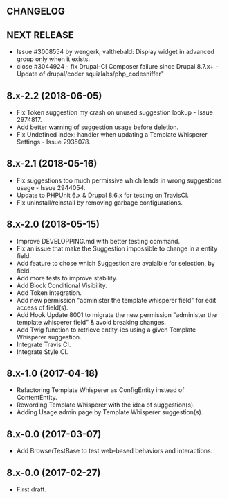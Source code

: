 CHANGELOG
---------

## NEXT RELEASE
 - Issue #3008554 by wengerk, valthebald: Display widget in advanced group only when it exists.
 - close #3044924 - fix Drupal-CI Composer failure since Drupal 8.7.x+ - Update of drupal/coder squizlabs/php_codesniffer"

## 8.x-2.2 (2018-06-05)
 - Fix Token suggestion my crash on unused suggestion lookup - Issue 2974817.
 - Add better warning of suggestion usage before deletion.
 - Fix Undefined index: handler when updating a Template Whisperer Settings - Issue 2935078.

## 8.x-2.1 (2018-05-16)
 - Fix suggestions too much permissive which leads in wrong suggestions usage - Issue 2944054.
 - Update to PHPUnit 6.x & Drupal 8.6.x for testing on TravisCI.
 - Fix uninstall/reinstall by removing garbage configurations.

## 8.x-2.0 (2018-05-15)
 - Improve DEVELOPPING.md with better testing command.
 - Fix an issue that make the Suggestion impossible to change in a entity field.
 - Add feature to chose which Suggestion are avaialble for selection, by field.
 - Add more tests to improve stability.
 - Add Block Conditional Visibility.
 - Add Token integration.
 - Add new permission "administer the template whisperer field" for edit access of field(s).
 - Add Hook Update 8001 to migrate the new permission "administer the template whisperer field" & avoid breaking changes.
 - Add Twig function to retrieve entity-ies using a given Template Whisperer suggestion.
 - Integrate Travis CI.
 - Integrate Style CI.

## 8.x-1.0 (2017-04-18)
 - Refactoring Template Whisperer as ConfigEntity instead of ContentEntity.
 - Rewording Template Whisperer with the idea of suggestion(s).
 - Adding Usage admin page by Template Whisperer suggestion(s).

## 8.x-0.0 (2017-03-07)
 - Add BrowserTestBase to test web-based behaviors and interactions.

## 8.x-0.0 (2017-02-27)
 - First draft.
